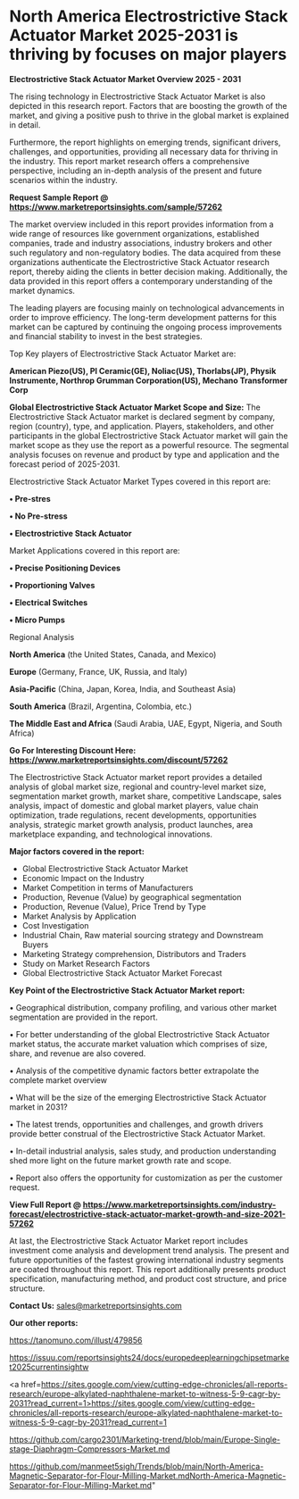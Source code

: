 # North America Electrostrictive Stack Actuator Market 2025-2031 is thriving by focuses on major players

<Strong> Electrostrictive Stack Actuator Market Overview 2025 - 2031</strong>

The rising technology in Electrostrictive Stack Actuator Market is also depicted in this research report. Factors that are boosting the growth of the market, and giving a positive push to thrive in the global market is explained in detail.

Furthermore, the report highlights on emerging trends, significant drivers, challenges, and opportunities, providing all necessary data for thriving in the industry. This report market research offers a comprehensive perspective, including an in-depth analysis of the present and future scenarios within the industry.

<strong>Request Sample Report @ <a href=https://www.marketreportsinsights.com/sample/57262>https://www.marketreportsinsights.com/sample/57262</a></strong>

The market overview included in this report provides information from a wide range of resources like government organizations, established companies, trade and industry associations, industry brokers and other such regulatory and non-regulatory bodies. The data acquired from these organizations authenticate the Electrostrictive Stack Actuator research report, thereby aiding the clients in better decision making. Additionally, the data provided in this report offers a contemporary understanding of the market dynamics.

The leading players are focusing mainly on technological advancements in order to improve efficiency. The long-term development patterns for this market can be captured by continuing the ongoing process improvements and financial stability to invest in the best strategies.

Top Key players of Electrostrictive Stack Actuator Market are:

<strong>American Piezo(US), PI Ceramic(GE), Noliac(US), Thorlabs(JP), Physik Instrumente, Northrop Grumman Corporation(US), Mechano Transformer Corp</strong>

<strong><b>Global Electrostrictive Stack Actuator Market Scope and Size:</b></strong>
The Electrostrictive Stack Actuator market is declared segment by company, region (country), type, and application. Players, stakeholders, and other participants in the global Electrostrictive Stack Actuator market will gain the market scope as they use the report as a powerful resource. The segmental analysis focuses on revenue and product by type and application and the forecast period of 2025-2031.

Electrostrictive Stack Actuator Market Types covered in this report are:

<strong>• Pre-stres

• No Pre-stress

• Electrostrictive Stack Actuator</strong>

Market Applications covered in this report are:

<strong>• Precise Positioning Devices

• Proportioning Valves

• Electrical Switches

• Micro Pumps</strong> 

Regional Analysis

<strong>North America</strong> (the United States, Canada, and Mexico)

<strong>Europe</strong> (Germany, France, UK, Russia, and Italy)

<strong>Asia-Pacific</strong> (China, Japan, Korea, India, and Southeast Asia)

<strong>South America</strong> (Brazil, Argentina, Colombia, etc.)

<strong>The Middle East and Africa</strong> (Saudi Arabia, UAE, Egypt, Nigeria, and South Africa)

<strong>Go For Interesting Discount Here: <a href=https://www.marketreportsinsights.com/discount/57262>https://www.marketreportsinsights.com/discount/57262</a></strong>

The Electrostrictive Stack Actuator market report provides a detailed analysis of global market size, regional and country-level market size, segmentation market growth, market share, competitive Landscape, sales analysis, impact of domestic and global market players, value chain optimization, trade regulations, recent developments, opportunities analysis, strategic market growth analysis, product launches, area marketplace expanding, and technological innovations.

<strong><b>Major factors covered in the report:</b></strong>
<ul>
  <li>Global Electrostrictive Stack Actuator Market </li>
  <li>Economic Impact on the Industry</li>
  <li>Market Competition in terms of Manufacturers</li>
  <li>Production, Revenue (Value) by geographical segmentation</li>
  <li>Production, Revenue (Value), Price Trend by Type</li>
  <li>Market Analysis by Application</li>
  <li>Cost Investigation</li>
  <li>Industrial Chain, Raw material sourcing strategy and Downstream Buyers</li>
  <li>Marketing Strategy comprehension, Distributors and Traders</li>
  <li>Study on Market Research Factors</li>
  <li>Global Electrostrictive Stack Actuator Market Forecast</li>
</ul>

<strong><b>Key Point of the Electrostrictive Stack Actuator Market report:</b></strong>

• Geographical distribution, company profiling, and various other market segmentation are provided in the report.

• For better understanding of the global Electrostrictive Stack Actuator market status, the accurate market valuation which comprises of size, share, and revenue are also covered.

• Analysis of the competitive dynamic factors better extrapolate the complete market overview

• What will be the size of the emerging Electrostrictive Stack Actuator market in 2031?

• The latest trends, opportunities and challenges, and growth drivers provide better construal of the Electrostrictive Stack Actuator Market.

• In-detail industrial analysis, sales study, and production understanding shed more light on the future market growth rate and scope.

• Report also offers the opportunity for customization as per the customer request.

<strong><b>View Full Report @ <a href=https://www.marketreportsinsights.com/industry-forecast/electrostrictive-stack-actuator-market-growth-and-size-2021-57262>https://www.marketreportsinsights.com/industry-forecast/electrostrictive-stack-actuator-market-growth-and-size-2021-57262</a></b></strong>


At last, the Electrostrictive Stack Actuator Market report includes investment come analysis and development trend analysis. The present and future opportunities of the fastest growing international industry segments are coated throughout this report. This report additionally presents product specification, manufacturing method, and product cost structure, and price structure.

<strong>Contact Us:</strong>
sales@marketreportsinsights.com

<strong>Our other reports:</strong>

<a href=https://tanomuno.com/illust/479856>https://tanomuno.com/illust/479856</a>

<a href=https://issuu.com/reportsinsights24/docs/europedeeplearningchipsetmarket2025currentinsightw>https://issuu.com/reportsinsights24/docs/europedeeplearningchipsetmarket2025currentinsightw</a>

<a href=https://sites.google.com/view/cutting-edge-chronicles/all-reports-research/europe-alkylated-naphthalene-market-to-witness-5-9-cagr-by-2031?read_current=1>https://sites.google.com/view/cutting-edge-chronicles/all-reports-research/europe-alkylated-naphthalene-market-to-witness-5-9-cagr-by-2031?read_current=1</a>

<a href=https://github.com/cargo2301/Marketing-trend/blob/main/Europe-Single-stage-Diaphragm-Compressors-Market.md>https://github.com/cargo2301/Marketing-trend/blob/main/Europe-Single-stage-Diaphragm-Compressors-Market.md</a>

<a href=https://github.com/manmeet5sigh/Trends/blob/main/North-America-Magnetic-Separator-for-Flour-Milling-Market.mdNorth-America-Magnetic-Separator-for-Flour-Milling-Market.md>https://github.com/manmeet5sigh/Trends/blob/main/North-America-Magnetic-Separator-for-Flour-Milling-Market.mdNorth-America-Magnetic-Separator-for-Flour-Milling-Market.md</a>"
